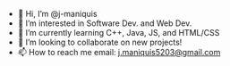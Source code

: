 - 👋 Hi, I’m @j-maniquis
- 👀 I’m interested in Software Dev. and Web Dev.
- 🌱 I’m currently learning C++, Java, JS, and HTML/CSS
- 💞️ I’m looking to collaborate on new projects!
- 📫 How to reach me email: j.maniquis5203@gmail.com

<!---
j-maniquis/j-maniquis is a ✨ special ✨ repository because its `README.md` (this file) appears on your GitHub profile.
You can click the Preview link to take a look at your changes.
--->
